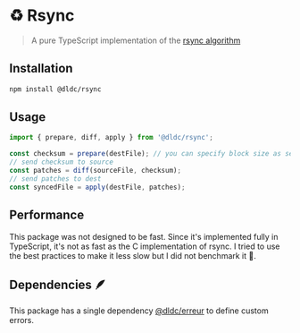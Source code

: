 # ♻️ Rsync

> A pure TypeScript implementation of the [rsync algorithm](https://www.andrew.cmu.edu/course/15-749/READINGS/required/cas/tridgell96.pdf)

## Installation

```sh
npm install @dldc/rsync
```

## Usage

```ts
import { prepare, diff, apply } from '@dldc/rsync';

const checksum = prepare(destFile); // you can specify block size as second argument (default: 1024)
// send checksum to source
const patches = diff(sourceFile, checksum);
// send patches to dest
const syncedFile = apply(destFile, patches);
```

## Performance

This package was not designed to be fast. Since it's implemented fully in TypeScript, it's not as fast as the C implementation of rsync.
I tried to use the best practices to make it less slow but I did not benchmark it 🤷.

## Dependencies 🪶

This package has a single dependency [@dldc/erreur](https://github.com/dldc-packages/erreur) to define custom errors.
